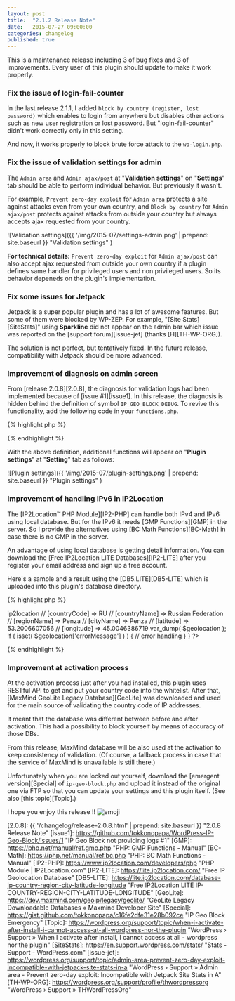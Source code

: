 ```yaml
---
layout: post
title:  "2.1.2 Release Note"
date:   2015-07-27 09:00:00
categories: changelog
published: true
---
```


This is a maintenance release including 3 of bug fixes and 3 of improvements.
Every user of this plugin should update to make it work properly.

<!--more-->

### Fix the issue of login-fail-counter ###

In the last release 2.1.1, I added `block by country (register, lost password)`
which enables to login from anywhere but disables other actions such as new 
user registration or lost password. But "login-fail-counter" didn't work 
correctly only in this setting.

And now, it works properly to block brute force attack to the `wp-login.php`.

### Fix the issue of validation settings for admin ###

The `Admin area` and `Admin ajax/post` at "**Validation settings**" on 
"**Settings**" tab should be able to perform individual behavior. But 
previously it wasn't.

For example, `Prevent zero-day exploit` for `Admin area` protects a site 
against attacks even from your own country, and `Block by country` for 
`Admin ajax/post` protects against attacks from outside your country but 
always accepts ajax requested from your country.

![Validation settings]({{ '/img/2015-07/settings-admin.png' | prepend: site.baseurl }}
 "Validation settings"
)

<div class="alert alert-info" role="alert">
  <strong>For technical details:</strong>
  <code>Prevent zero-day exploit</code> for <code>Admin ajax/post</code> can 
  also accept ajax requested from outside your own country if a plugin defines 
  same handler for privileged users and non privileged users. So its behavior 
  depeneds on the plugin's implementation.
</div>

### Fix some issues for Jetpack ###

Jetpack is a super popular plugin and has a lot of awesome features. But some 
of them were blocked by WP-ZEP. For example, "[Site Stats][SiteStats]" using 
**Sparkline** did not appear on the admin bar which issue was reported on the 
[support forum][issue-jet] (thanks [H][TH-WP-ORG]).

The solution is not perfect, but tentatively fixed. In the future release, 
compatibility with Jetpack should be more advanced.

### Improvement of diagnosis on admin screen ###

From [release 2.0.8][2.0.8], the diagnosis for validation logs had been 
implemented because of [issue #1][issue1]. In this release, the diagnosis is 
hidden behind the definition of symbol `IP_GEO_BLOCK_DEBUG`. To revive this 
functionality, add the following code in your `functions.php`.

{% highlight php %}
<?php define( 'IP_GEO_BLOCK_DEBUG', true ); ?>
{% endhighlight %}

With the above definition, additional functions will appear on 
"**Plugin settings**" at "**Setting**" tab as follows:

![Plugin settings]({{ '/img/2015-07/plugin-settings.png' | prepend: site.baseurl }}
 "Plugin settings"
)

### Improvement of handling IPv6 in IP2Location ###

The [IP2Location&trade; PHP Module][IP2-PHP] can handle both IPv4 and IPv6 
using local database. But for the IPv6 it needs [GMP Functions][GMP] in the 
server. So I provide the alternatives using [BC Math Functions][BC-Math] in 
case there is no GMP in the server.

An advantage of using local database is getting detail information. You can 
download the [Free IP2Location LITE Databases][IP2-LITE] after you register 
your email address and sign up a free account.

Here's a sample and a result using the [DB5.LITE][DB5-LITE] which is uploaded 
into this plugin's database directory.

{% highlight php %}
<?php
/**
 * Set the path to the IP2Location Lite Database.
 *
 */
function my_ip2location_path( $path ) {
    return WP_PLUGIN_DIR . '/ip-geo-block/database/IP2LOCATION-LITE-DB5.IPV6.BIN';
}
add_filter( 'ip-geo-block-ip2location-path', 'my_ip2location_path' );

/**
 * Get the geolocation information of specific IP address.
 *
 */
function my_geolocation() {
    // IP_Geo_Block::get_geolocation(
    //    $ip = NULL, $providers = array(), $callback = 'get_country'
    // );
    //
    // @param string $ip IP address / default: $_SERVER['REMOTE_ADDR']
    // @param array  $providers list of providers / ex: array( 'ipinfo.io' )
    // @param string $callback geolocation function / ex: 'get_location'
    // @return array country code and so on
    $geolocation = IP_Geo_Block::get_geolocation(
        '5.165.178.77', array( 'ip2location' ), 'get_location'
    );

    // [provider] => ip2location
    // [countryCode] => RU
    // [countryName] => Russian Federation
    // [regionName] => Penza
    // [cityName] => Penza
    // [latitude] => 53.2006607056
    // [longitude] => 45.0046386719
    var_dump( $geolocation );

    if ( isset( $geolocation['errorMessage'] ) ) {
        // error handling
    }
}
?>
{% endhighlight %}

### Improvement at activation process ###

At the activation process just after you had installed, this plugin uses 
RESTful API to get and put your country code into the whitelist. After that, 
[MaxMind GeoLite Legacy Database][GeoLite] was downloaded and used for the 
main source of validating the country code of IP addresses.

It meant that the database was different between before and after activation.
This had a possibility to block yourself by means of accuracy of those DBs.

<!-- https://wordpress.org/support/topic/doesnt-work-249 -->

From this release, MaxMind database will be also used at the activation to 
keep consistency of validation. (Of course, a fallback process in case that 
the service of MaxMind is unavailable is still there.)

Unfortunately when you are locked out yourself, download the 
[emergent version][Special] of `ip-geo-block.php` and upload it instead of the 
original one via FTP so that you can update your settings and this plugin itself.
(See also [this topic][Topic].)

I hope you enjoy this release !! <span class="emoji">
![emoji](https://assets-cdn.github.com/images/icons/emoji/unicode/1f604.png)
</span>

[2.0.8]:     {{ '/changelog/release-2.0.8.html' | prepend: site.baseurl }} "2.0.8 Release Note"
[issue1]:    https://github.com/tokkonopapa/WordPress-IP-Geo-Block/issues/1 "IP Geo Block not providing logs #1"
[GMP]:       https://php.net/manual/ref.gmp.php "PHP: GMP Functions - Manual"
[BC-Math]:   https://php.net/manual/ref.bc.php "PHP: BC Math Functions - Manual"
[IP2-PHP]:   https://www.ip2location.com/developers/php "PHP Module | IP2Location.com"
[IP2-LITE]:  https://lite.ip2location.com/ "Free IP Geolocation Database"
[DB5-LITE]:  https://lite.ip2location.com/database-ip-country-region-city-latitude-longitude "Free IP2Location LITE IP-COUNTRY-REGION-CITY-LATITUDE-LONGITUDE"
[GeoLite]:   https://dev.maxmind.com/geoip/legacy/geolite/ "GeoLite Legacy Downloadable Databases « Maxmind Developer Site"
[Special]:   https://gist.github.com/tokkonopapa/c16fe2dfe31e28b092ce "IP Geo Block Emergency"
[Topic]:     https://wordpress.org/support/topic/when-i-activate-after-install-i-cannot-access-at-all-wordpress-nor-the-plugin "WordPress › Support » When I activate after install, I cannot access at all - wordpress nor the plugin"
[SiteStats]: https://en.support.wordpress.com/stats/ "Stats - Support - WordPress.com"
[issue-jet]: https://wordpress.org/support/topic/admin-area-prevent-zero-day-exploit-incompatible-with-jetpack-site-stats-in-a "WordPress › Support » Admin area - Prevent zero-day exploit: Incompatible with Jetpack Site Stats in A"
[TH-WP-ORG]: https://wordpress.org/support/profile/thwordpressorg "WordPress › Support » THWordPressOrg"
